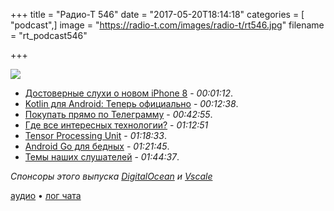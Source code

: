 +++
title = "Радио-Т 546"
date = "2017-05-20T18:14:18"
categories = [ "podcast",]
image = "https://radio-t.com/images/radio-t/rt546.jpg"
filename = "rt_podcast546"

+++

![](https://radio-t.com/images/radio-t/rt546.jpg)

- [Достоверные слухи о новом iPhone 8](https://bgr.com/2017/05/17/iphone-8-release-date-2017-soon-real-life-photos-exclusive/) - *00:01:12*.
- [Kotlin для Android: Теперь официально](https://habrahabr.ru/company/JetBrains/blog/329028/) - *00:12:38*.
- [Покупать прямо по Телеграмму](http://mashable.com/2017/05/19/telegram-payment-bots/) - *00:42:55*.
- [Где все интересных технологии?](http://gizmodo.com/googles-coolest-tech-is-getting-harder-and-harder-to-se-1795335888) - *01:12:51*
- [Tensor Processing Unit](https://www.inverse.com/article/31745-google-tensor-processing-unit) - *01:18:33*.
- [Android Go для бедных](http://www.androidauthority.com/android-go-usa-market-773723/) - *01:21:45*.
- [Темы наших слушателей](https://radio-t.com/p/2017/05/16/prep-546/) - *01:44:37*.

*Спонсоры этого выпуска [DigitalOcean](https://www.digitalocean.com) и [Vscale](http://bit.ly/radio-t_vscale)*

[аудио](https://cdn.radio-t.com/rt_podcast546.mp3) • [лог чата](http://chat.radio-t.com/logs/radio-t-546.html)
<audio src="https://cdn.radio-t.com/rt_podcast546.mp3" preload="none"></audio>
